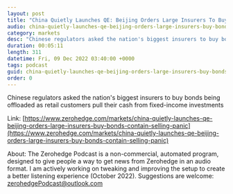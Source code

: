 ```yaml
---
layout: post
title: "China Quietly Launches QE: Beijing Orders Large Insurers To Buy Bonds To Contain Selling Panic"
audio: china-quietly-launches-qe-beijing-orders-large-insurers-buy-bonds-contain-selling-panic-0
category: markets
desc: "Chinese regulators asked the nation's biggest insurers to buy bonds being offloaded as retail customers pull their cash from fixed-income investments"
duration: 00:05:11
length: 311
datetime: Fri, 09 Dec 2022 03:40:00 +0000
tags: podcast
guid: china-quietly-launches-qe-beijing-orders-large-insurers-buy-bonds-contain-selling-panic-0
order: 0
---
```

Chinese regulators asked the nation's biggest insurers to buy bonds being offloaded as retail customers pull their cash from fixed-income investments

Link: [https://www.zerohedge.com/markets/china-quietly-launches-qe-beijing-orders-large-insurers-buy-bonds-contain-selling-panic](https://www.zerohedge.com/markets/china-quietly-launches-qe-beijing-orders-large-insurers-buy-bonds-contain-selling-panic)

About: The Zerohedge Podcast is a non-commercial, automated program, designed to give people a way to get news from Zerohedge in an audio format.  I am actively working on tweaking and improving the setup to create a better listening experience (October 2022).  Suggestions are welcome: [zerohedgePodcast@outlook.com](mailto:zerohedgePodcast@outlook.com)